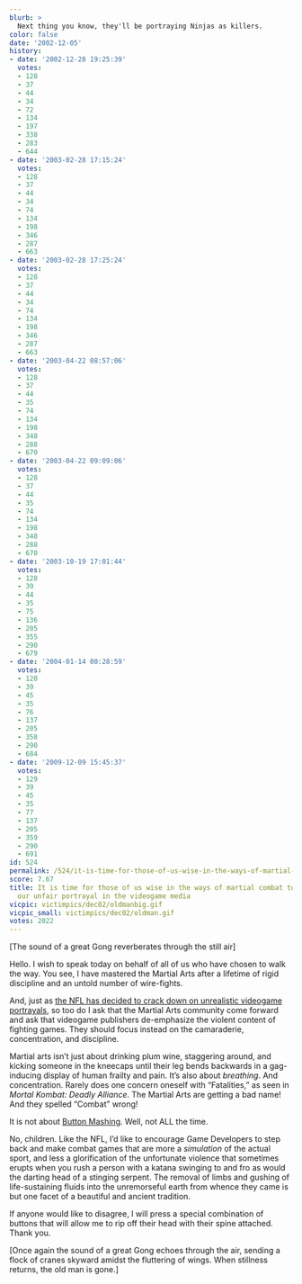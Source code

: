 ```yaml
---
blurb: >
  Next thing you know, they'll be portraying Ninjas as killers.
color: false
date: '2002-12-05'
history:
- date: '2002-12-28 19:25:39'
  votes:
  - 128
  - 37
  - 44
  - 34
  - 72
  - 134
  - 197
  - 338
  - 283
  - 644
- date: '2003-02-28 17:15:24'
  votes:
  - 128
  - 37
  - 44
  - 34
  - 74
  - 134
  - 198
  - 346
  - 287
  - 663
- date: '2003-02-28 17:25:24'
  votes:
  - 128
  - 37
  - 44
  - 34
  - 74
  - 134
  - 198
  - 346
  - 287
  - 663
- date: '2003-04-22 08:57:06'
  votes:
  - 128
  - 37
  - 44
  - 35
  - 74
  - 134
  - 198
  - 348
  - 288
  - 670
- date: '2003-04-22 09:09:06'
  votes:
  - 128
  - 37
  - 44
  - 35
  - 74
  - 134
  - 198
  - 348
  - 288
  - 670
- date: '2003-10-19 17:01:44'
  votes:
  - 128
  - 39
  - 44
  - 35
  - 75
  - 136
  - 205
  - 355
  - 290
  - 679
- date: '2004-01-14 00:28:59'
  votes:
  - 128
  - 39
  - 45
  - 35
  - 76
  - 137
  - 205
  - 358
  - 290
  - 684
- date: '2009-12-09 15:45:37'
  votes:
  - 129
  - 39
  - 45
  - 35
  - 77
  - 137
  - 205
  - 359
  - 290
  - 691
id: 524
permalink: /524/it-is-time-for-those-of-us-wise-in-the-ways-of-martial-combat-to-stand-against-our-unfair-portrayal-in-the-videogame-media/
score: 7.67
title: It is time for those of us wise in the ways of martial combat to stand against
  our unfair portrayal in the videogame media
vicpic: victimpics/dec02/oldmanbig.gif
vicpic_small: victimpics/dec02/oldman.gif
votes: 2022
---
```


\[The sound of a great Gong reverberates through the still air\]

Hello. I wish to speak today on behalf of all of us who have chosen to
walk the way. You see, I have mastered the Martial Arts after a lifetime
of rigid discipline and an untold number of wire-fights.

And, just as [the NFL has decided to crack down on unrealistic videogame
portrayals](http://web.archive.org/web/20021205000000/http://gamespy.com/bizbuzz/december02/bizbuzz44/),
so too do I ask that the Martial Arts community come forward and ask
that videogame publishers de-emphasize the violent content of fighting
games. They should focus instead on the camaraderie, concentration, and
discipline.

Martial arts isn’t just about drinking plum wine, staggering around, and
kicking someone in the kneecaps until their leg bends backwards in a
gag-inducing display of human frailty and pain. It’s also about
*breathing*. And concentration. Rarely does one concern oneself with
“Fatalities,” as seen in *Mortal Kombat: Deadly Alliance*. The Martial
Arts are getting a bad name! And they spelled “Combat” wrong!

It is not about [Button Mashing](%ARTICLE[518]%). Well, not ALL the
time.

No, children. Like the NFL, I’d like to encourage Game Developers to
step back and make combat games that are more a *simulation* of the
actual sport, and less a glorification of the unfortunate violence that
sometimes erupts when you rush a person with a katana swinging to and
fro as would the darting head of a stinging serpent. The removal of
limbs and gushing of life-sustaining fluids into the unremorseful earth
from whence they came is but one facet of a beautiful and ancient
tradition.

If anyone would like to disagree, I will press a special combination of
buttons that will allow me to rip off their head with their spine
attached. Thank you.

\[Once again the sound of a great Gong echoes through the air, sending a
flock of cranes skyward amidst the fluttering of wings. When stillness
returns, the old man is gone.\]